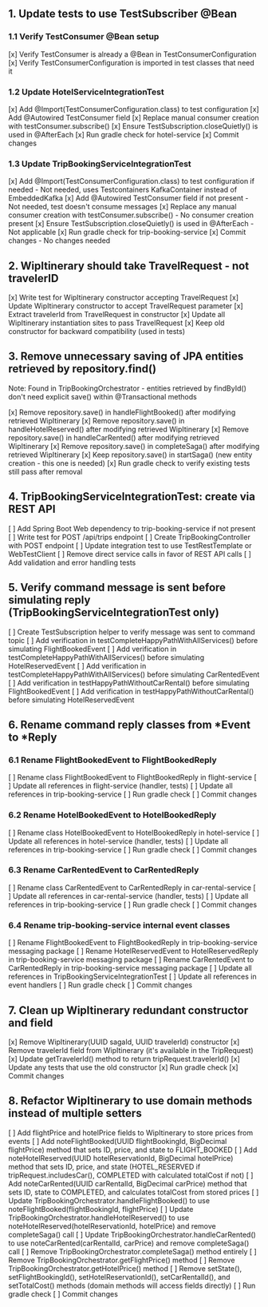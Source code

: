 
## 1. Update tests to use TestSubscriber @Bean

### 1.1 Verify TestConsumer @Bean setup
[x] Verify TestConsumer is already a @Bean in TestConsumerConfiguration
[x] Verify TestConsumerConfiguration is imported in test classes that need it

### 1.2 Update HotelServiceIntegrationTest
[x] Add @Import(TestConsumerConfiguration.class) to test configuration
[x] Add @Autowired TestConsumer field
[x] Replace manual consumer creation with testConsumer.subscribe()
[x] Ensure TestSubscription.closeQuietly() is used in @AfterEach
[x] Run gradle check for hotel-service
[x] Commit changes

### 1.3 Update TripBookingServiceIntegrationTest  
[x] Add @Import(TestConsumerConfiguration.class) to test configuration if needed - Not needed, uses Testcontainers KafkaContainer instead of EmbeddedKafka
[x] Add @Autowired TestConsumer field if not present - Not needed, test doesn't consume messages
[x] Replace any manual consumer creation with testConsumer.subscribe() - No consumer creation present
[x] Ensure TestSubscription.closeQuietly() is used in @AfterEach - Not applicable
[x] Run gradle check for trip-booking-service
[x] Commit changes - No changes needed

## 2. WipItinerary should take TravelRequest - not travelerID
[x] Write test for WipItinerary constructor accepting TravelRequest
[x] Update WipItinerary constructor to accept TravelRequest parameter
[x] Extract travelerId from TravelRequest in constructor
[x] Update all WipItinerary instantiation sites to pass TravelRequest
[x] Keep old constructor for backward compatibility (used in tests)

## 3. Remove unnecessary saving of JPA entities retrieved by repository.find()
Note: Found in TripBookingOrchestrator - entities retrieved by findById() don't need explicit save() within @Transactional methods

[x] Remove repository.save() in handleFlightBooked() after modifying retrieved WipItinerary
[x] Remove repository.save() in handleHotelReserved() after modifying retrieved WipItinerary
[x] Remove repository.save() in handleCarRented() after modifying retrieved WipItinerary
[x] Remove repository.save() in completeSaga() after modifying retrieved WipItinerary
[x] Keep repository.save() in startSaga() (new entity creation - this one is needed)
[x] Run gradle check to verify existing tests still pass after removal

## 4. TripBookingServiceIntegrationTest: create via REST API
[ ] Add Spring Boot Web dependency to trip-booking-service if not present
[ ] Write test for POST /api/trips endpoint
[ ] Create TripBookingController with POST endpoint
[ ] Update integration test to use TestRestTemplate or WebTestClient
[ ] Remove direct service calls in favor of REST API calls
[ ] Add validation and error handling tests

## 5. Verify command message is sent before simulating reply (TripBookingServiceIntegrationTest only)
[ ] Create TestSubscription helper to verify message was sent to command topic
[ ] Add verification in testCompleteHappyPathWithAllServices() before simulating FlightBookedEvent
[ ] Add verification in testCompleteHappyPathWithAllServices() before simulating HotelReservedEvent
[ ] Add verification in testCompleteHappyPathWithAllServices() before simulating CarRentedEvent
[ ] Add verification in testHappyPathWithoutCarRental() before simulating FlightBookedEvent
[ ] Add verification in testHappyPathWithoutCarRental() before simulating HotelReservedEvent

## 6. Rename command reply classes from *Event to *Reply

### 6.1 Rename FlightBookedEvent to FlightBookedReply
[ ] Rename class FlightBookedEvent to FlightBookedReply in flight-service
[ ] Update all references in flight-service (handler, tests)
[ ] Update all references in trip-booking-service
[ ] Run gradle check
[ ] Commit changes

### 6.2 Rename HotelBookedEvent to HotelBookedReply  
[ ] Rename class HotelBookedEvent to HotelBookedReply in hotel-service
[ ] Update all references in hotel-service (handler, tests)
[ ] Update all references in trip-booking-service
[ ] Run gradle check
[ ] Commit changes

### 6.3 Rename CarRentedEvent to CarRentedReply
[ ] Rename class CarRentedEvent to CarRentedReply in car-rental-service
[ ] Update all references in car-rental-service (handler, tests)
[ ] Update all references in trip-booking-service
[ ] Run gradle check
[ ] Commit changes

### 6.4 Rename trip-booking-service internal event classes
[ ] Rename FlightBookedEvent to FlightBookedReply in trip-booking-service messaging package
[ ] Rename HotelReservedEvent to HotelReservedReply in trip-booking-service messaging package
[ ] Rename CarRentedEvent to CarRentedReply in trip-booking-service messaging package
[ ] Update all references in TripBookingServiceIntegrationTest
[ ] Update all references in event handlers
[ ] Run gradle check
[ ] Commit changes

## 7. Clean up WipItinerary redundant constructor and field
[x] Remove WipItinerary(UUID sagaId, UUID travelerId) constructor
[x] Remove travelerId field from WipItinerary (it's available in the TripRequest)
[x] Update getTravelerId() method to return tripRequest.travelerId()
[x] Update any tests that use the old constructor
[x] Run gradle check
[x] Commit changes

## 8. Refactor WipItinerary to use domain methods instead of multiple setters
[ ] Add flightPrice and hotelPrice fields to WipItinerary to store prices from events
[ ] Add noteFlightBooked(UUID flightBookingId, BigDecimal flightPrice) method that sets ID, price, and state to FLIGHT_BOOKED
[ ] Add noteHotelReserved(UUID hotelReservationId, BigDecimal hotelPrice) method that sets ID, price, and state (HOTEL_RESERVED if tripRequest.includesCar(), COMPLETED with calculated totalCost if not)
[ ] Add noteCarRented(UUID carRentalId, BigDecimal carPrice) method that sets ID, state to COMPLETED, and calculates totalCost from stored prices
[ ] Update TripBookingOrchestrator.handleFlightBooked() to use noteFlightBooked(flightBookingId, flightPrice)
[ ] Update TripBookingOrchestrator.handleHotelReserved() to use noteHotelReserved(hotelReservationId, hotelPrice) and remove completeSaga() call
[ ] Update TripBookingOrchestrator.handleCarRented() to use noteCarRented(carRentalId, carPrice) and remove completeSaga() call
[ ] Remove TripBookingOrchestrator.completeSaga() method entirely
[ ] Remove TripBookingOrchestrator.getFlightPrice() method
[ ] Remove TripBookingOrchestrator.getHotelPrice() method
[ ] Remove setState(), setFlightBookingId(), setHotelReservationId(), setCarRentalId(), and setTotalCost() methods (domain methods will access fields directly)
[ ] Run gradle check
[ ] Commit changes

